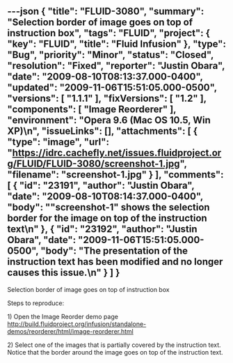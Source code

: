 ---json
{
  "title": "FLUID-3080",
  "summary": "Selection border of image goes on top of instruction box",
  "tags": "FLUID",
  "project": {
    "key": "FLUID",
    "title": "Fluid Infusion"
  },
  "type": "Bug",
  "priority": "Minor",
  "status": "Closed",
  "resolution": "Fixed",
  "reporter": "Justin Obara",
  "date": "2009-08-10T08:13:37.000-0400",
  "updated": "2009-11-06T15:51:05.000-0500",
  "versions": [
    "1.1.1"
  ],
  "fixVersions": [
    "1.2"
  ],
  "components": [
    "Image Reorderer"
  ],
  "environment": "Opera 9.6 (Mac OS 10.5, Win XP)\n",
  "issueLinks": [],
  "attachments": [
    {
      "type": "image",
      "url": "https://idrc.cachefly.net/issues.fluidproject.org/FLUID/FLUID-3080/screenshot-1.jpg",
      "filename": "screenshot-1.jpg"
    }
  ],
  "comments": [
    {
      "id": "23191",
      "author": "Justin Obara",
      "date": "2009-08-10T08:14:37.000-0400",
      "body": "\"screenshot-1\" shows the selection border for the image on top of the instruction text\n"
    },
    {
      "id": "23192",
      "author": "Justin Obara",
      "date": "2009-11-06T15:51:05.000-0500",
      "body": "The presentation of the instruction text has been modified and no longer causes this issue.\n"
    }
  ]
}
---
Selection border of image goes on top of instruction box

Steps to reproduce:

1\) Open the Image Reorder demo page\
<http://build.fluidproject.org/infusion/standalone-demos/reorderer/html/image-reorderer.html>

2\) Select one of the images that is partially covered by the instruction text. Notice that the border around the image goes on top of the instruction text.

        